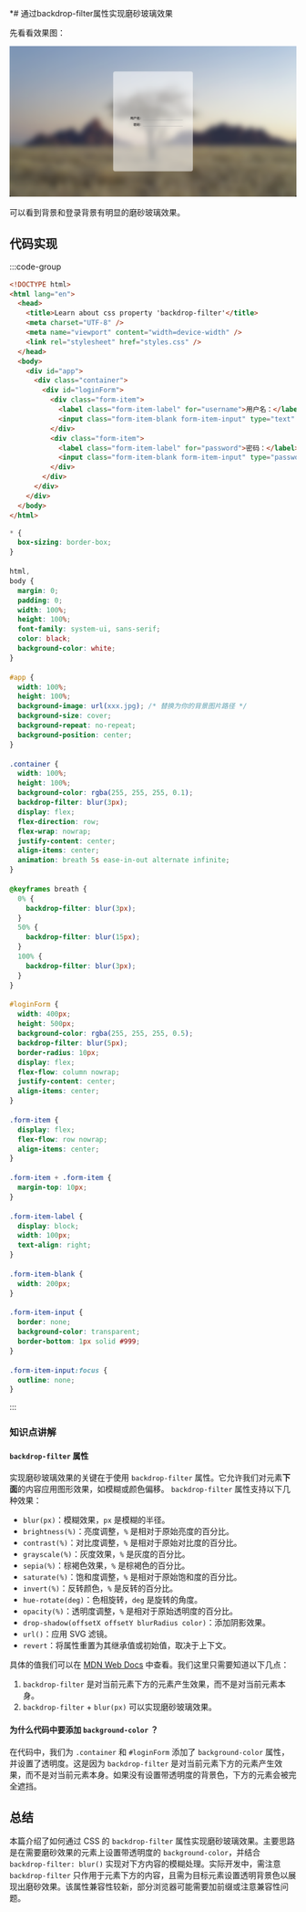 *# 通过backdrop-filter属性实现磨砂玻璃效果

先看看效果图：

![磨砂玻璃效果](../../image/Snipaste_2025-06-23_13-29-50.png)

可以看到背景和登录背景有明显的磨砂玻璃效果。

## 代码实现

:::code-group

```html [index.html]
<!DOCTYPE html>
<html lang="en">
  <head>
    <title>Learn about css property 'backdrop-filter'</title>
    <meta charset="UTF-8" />
    <meta name="viewport" content="width=device-width" />
    <link rel="stylesheet" href="styles.css" />
  </head>
  <body>
    <div id="app">
      <div class="container">
        <div id="loginForm">
          <div class="form-item">
            <label class="form-item-label" for="username">用户名：</label>
            <input class="form-item-blank form-item-input" type="text" name="username" />
          </div>
          <div class="form-item">
            <label class="form-item-label" for="password">密码：</label>
            <input class="form-item-blank form-item-input" type="password" name="password" />
          </div>
        </div>
      </div>
    </div>
  </body>
</html>
```

```css [styles.css]{28-29,53-54}
* {
  box-sizing: border-box;
}

html,
body {
  margin: 0;
  padding: 0;
  width: 100%;
  height: 100%;
  font-family: system-ui, sans-serif;
  color: black;
  background-color: white;
}

#app {
  width: 100%;
  height: 100%;
  background-image: url(xxx.jpg); /* 替换为你的背景图片路径 */
  background-size: cover;
  background-repeat: no-repeat;
  background-position: center;
}

.container {
  width: 100%;
  height: 100%;
  background-color: rgba(255, 255, 255, 0.1);
  backdrop-filter: blur(3px);
  display: flex;
  flex-direction: row;
  flex-wrap: nowrap;
  justify-content: center;
  align-items: center;
  animation: breath 5s ease-in-out alternate infinite;
}

@keyframes breath {
  0% {
    backdrop-filter: blur(3px);
  }
  50% {
    backdrop-filter: blur(15px);
  }
  100% {
    backdrop-filter: blur(3px);
  }
}

#loginForm {
  width: 400px;
  height: 500px;
  background-color: rgba(255, 255, 255, 0.5);
  backdrop-filter: blur(5px);
  border-radius: 10px;
  display: flex;
  flex-flow: column nowrap;
  justify-content: center;
  align-items: center;
}

.form-item {
  display: flex;
  flex-flow: row nowrap;
  align-items: center;
}

.form-item + .form-item {
  margin-top: 10px;
}

.form-item-label {
  display: block;
  width: 100px;
  text-align: right;
}

.form-item-blank {
  width: 200px;
}

.form-item-input {
  border: none;
  background-color: transparent;
  border-bottom: 1px solid #999;
}

.form-item-input:focus {
  outline: none;
}
```

:::

### 知识点讲解

#### `backdrop-filter` 属性

实现磨砂玻璃效果的关键在于使用 `backdrop-filter` 属性。它允许我们对元素**下面**的内容应用图形效果，如模糊或颜色偏移。 `backdrop-filter` 属性支持以下几种效果：

- `blur(px)`：模糊效果，`px` 是模糊的半径。
- `brightness(%)`：亮度调整，`%` 是相对于原始亮度的百分比。
- `contrast(%)`：对比度调整，`%` 是相对于原始对比度的百分比。
- `grayscale(%)`：灰度效果，`%` 是灰度的百分比。
- `sepia(%)`：棕褐色效果，`%` 是棕褐色的百分比。
- `saturate(%)`：饱和度调整，`%` 是相对于原始饱和度的百分比。
- `invert(%)`：反转颜色，`%` 是反转的百分比。
- `hue-rotate(deg)`：色相旋转，`deg` 是旋转的角度。
- `opacity(%)`：透明度调整，`%` 是相对于原始透明度的百分比。
- `drop-shadow(offsetX offsetY blurRadius color)`：添加阴影效果。
- `url()`：应用 SVG 滤镜。
- `revert`：将属性重置为其继承值或初始值，取决于上下文。

具体的值我们可以在 [MDN Web Docs](https://developer.mozilla.org/zh-CN/docs/Web/CSS/backdrop-filter) 中查看。我们这里只需要知道以下几点：

1. `backdrop-filter` 是对当前元素下方的元素产生效果，而不是对当前元素本身。
2. `backdrop-filter` + `blur(px)` 可以实现磨砂玻璃效果。

#### 为什么代码中要添加 `background-color` ？

在代码中，我们为 `.container` 和 `#loginForm` 添加了 `background-color` 属性，并设置了透明度。这是因为 `backdrop-filter` 是对当前元素下方的元素产生效果，而不是对当前元素本身。如果没有设置带透明度的背景色，下方的元素会被完全遮挡。

## 总结

本篇介绍了如何通过 CSS 的 `backdrop-filter` 属性实现磨砂玻璃效果。主要思路是在需要磨砂效果的元素上设置带透明度的 `background-color`，并结合 `backdrop-filter: blur()` 实现对下方内容的模糊处理。实际开发中，需注意 `backdrop-filter` 只作用于元素下方的内容，且需为目标元素设置透明背景色以展现出磨砂效果。该属性兼容性较新，部分浏览器可能需要加前缀或注意兼容性问题。
